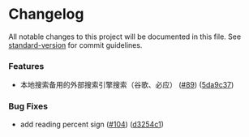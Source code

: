 # Changelog

All notable changes to this project will be documented in this file. See [standard-version](https://github.com/conventional-changelog/standard-version) for commit guidelines.

### Features

- 本地搜索备用的外部搜索引擎搜索（谷歌、必应） ([#89](https://github.com/liuyib/hexo-theme-stun/issues/89)) ([5da9c37](https://github.com/liuyib/hexo-theme-stun/commit/5da9c371c662e1ca72af5031c10abb2fd3be9280))

### Bug Fixes

- add reading percent sign ([#104](https://github.com/liuyib/hexo-theme-stun/issues/104)) ([d3254c1](https://github.com/liuyib/hexo-theme-stun/commit/d3254c1b96e5b028362767f0102871688f72e8d4))
